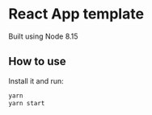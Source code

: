 # React App template

Built using Node 8.15

## How to use

Install it and run:

```sh
yarn
yarn start
```

